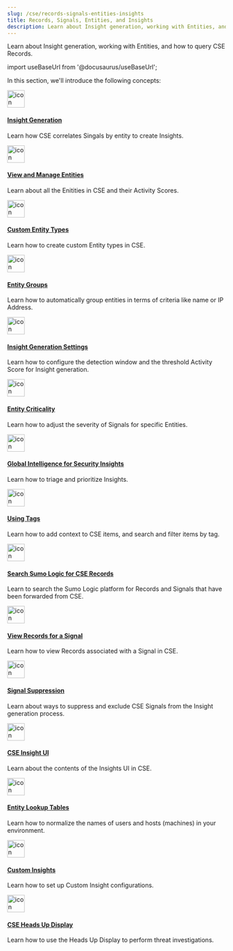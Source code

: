 ```yaml
---
slug: /cse/records-signals-entities-insights
title: Records, Signals, Entities, and Insights
description: Learn about Insight generation, working with Entities, and how to query CSE Records.
---
```


Learn about Insight generation, working with Entities, and how to query CSE Records. 

import useBaseUrl from '@docusaurus/useBaseUrl';

In this section, we'll introduce the following concepts:

<div className="box-wrapper" markdown="1">
<div className="box smallbox1 card">
  <div className="container">
  <a href="/docs/cse/records-signals-entities-insights/insight-generation-process"><img src={useBaseUrl('img/icons/security/siem-challenges.png')} alt="icon" width="40"/><h4>Insight Generation</h4></a>
  <p>Learn how CSE correlates Singals by entity to create Insights.</p>
  </div>
</div>
<div className="box smallbox2 card">
  <div className="container">
  <a href="/docs/cse/records-signals-entities-insights/view-manage-entities"><img src={useBaseUrl('img/icons/security/siem-challenges.png')} alt="icon" width="40"/><h4>View and Manage Entities</h4></a>
  <p>Learn about all the Enitities in CSE and their Activity Scores.</p>
  </div>
</div>
<div className="box smallbox3 card">
  <div className="container">
  <a href="/docs/cse/records-signals-entities-insights/create-custom-entity-type"><img src={useBaseUrl('img/icons/security/siem-challenges.png')} alt="icon" width="40"/><h4>Custom Entity Types</h4></a>
  <p>Learn how to create custom Entity types in CSE.</p>
  </div>
</div>
<div className="box smallbox4 card">
  <div className="container">
  <a href="/docs/cse/records-signals-entities-insights/create-an-entity-group"><img src={useBaseUrl('img/icons/security/siem-challenges.png')} alt="icon" width="40"/><h4>Entity Groups</h4></a>
  <p>Learn how to automatically group entities in terms of criteria like name or IP Address.</p>
  </div>
</div>
<div className="box smallbox5 card">
  <div className="container">
  <a href="/docs/cse/records-signals-entities-insights/set-insight-generation-window-threshold"><img src={useBaseUrl('img/icons/security/siem-challenges.png')} alt="icon" width="40"/><h4>Insight Generation Settings</h4></a>
  <p>Learn how to configure the detection window and the threshold Activity Score for Insight generation.</p>
  </div>
</div>
<div className="box smallbox6 card">
  <div className="container">
  <a href="/docs/cse/records-signals-entities-insights/entity-criticality"><img src={useBaseUrl('img/icons/security/siem-challenges.png')} alt="icon" width="40"/><h4>Entity Criticality</h4></a>
  <p>Learn how to adjust the severity of Signals for specific Entities.</p>
  </div>
</div>
<div className="box smallbox7 card">
  <div className="container">
  <a href="/docs/cse/records-signals-entities-insights/global-intelligence-security-insights"><img src={useBaseUrl('img/icons/security/siem-challenges.png')} alt="icon" width="40"/><h4>Global Intelligence for Security Insights</h4></a>
  <p>Learn how to triage and prioritize Insights.</p>
  </div>
</div>
<div className="box smallbox8 card">
  <div className="container">
  <a href="/docs/cse/records-signals-entities-insights/tags-insights-signals-entities-rules"><img src={useBaseUrl('img/icons/security/siem-challenges.png')} alt="icon" width="40"/><h4>Using Tags</h4></a>
  <p>Learn how to add context to CSE items, and search and filter items by tag.</p>
  </div>
</div>
<div className="box smallbox9 card">
  <div className="container">
  <a href="/docs/cse/records-signals-entities-insights/search-cse-records-in-sumo"><img src={useBaseUrl('img/icons/security/siem-challenges.png')} alt="icon" width="40"/><h4>Search Sumo Logic for CSE Records</h4></a>
  <p>Learn to search the Sumo Logic platform for Records and Signals that have been forwarded from CSE.</p>
  </div>
</div>
<div className="box smallbox10 card">
  <div className="container">
  <a href="/docs/cse/records-signals-entities-insights/view-records-signal"><img src={useBaseUrl('img/icons/security/siem-challenges.png')} alt="icon" width="40"/><h4>View Records for a Signal</h4></a>
  <p>Learn how to view Records associated with a Signal in CSE.</p>
  </div>
</div>
<div className="box smallbox11 card">
  <div className="container">
  <a href="/docs/cse/records-signals-entities-insights/about-signal-suppression"><img src={useBaseUrl('img/icons/security/siem-challenges.png')} alt="icon" width="40"/><h4>Signal Suppression</h4></a>
  <p>Learn about ways to suppress and exclude CSE Signals from the Insight generation process.</p>
  </div>
</div>
<div className="box smallbox12 card">
  <div className="container">
  <a href="/docs/cse/records-signals-entities-insights/about-cse-insight-ui"><img src={useBaseUrl('img/icons/security/siem-challenges.png')} alt="icon" width="40"/><h4>CSE Insight UI</h4></a>
  <p>Learn about the contents of the Insights UI in CSE.</p>
  </div>
</div>
<div className="box smallbox13 card">
  <div className="container">
  <a href="/docs/cse/records-signals-entities-insights/configure-entity-lookup-table"><img src={useBaseUrl('img/icons/security/siem-challenges.png')} alt="icon" width="40"/><h4>Entity Lookup Tables</h4></a>
  <p>Learn how to normalize the names of users and hosts (machines) in your environment.</p>
  </div>
</div>
<div className="box smallbox14 card">
  <div className="container">
  <a href="/docs/cse/records-signals-entities-insights/configure-custom-insight"><img src={useBaseUrl('img/icons/security/siem-challenges.png')} alt="icon" width="40"/><h4>Custom Insights</h4></a>
  <p>Learn how to set up Custom Insight configurations.</p>
  </div>
</div>
<div className="box smallbox15 card">
  <div className="container">
  <a href="/docs/cse/records-signals-entities-insights/cse-heads-up-display"><img src={useBaseUrl('img/icons/security/siem-challenges.png')} alt="icon" width="40"/><h4>CSE Heads Up Display</h4></a>
  <p>Learn how to use the Heads Up Display to perform threat investigations.</p>
  </div>
</div>
</div>
